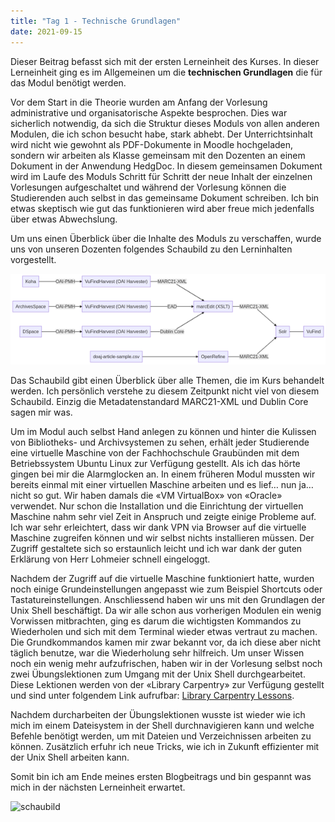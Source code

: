 ```yaml
---
title: "Tag 1 - Technische Grundlagen"
date: 2021-09-15
---
```


Dieser Beitrag befasst sich mit der ersten Lerneinheit des Kurses. In dieser Lerneinheit ging es im Allgemeinen um die **technischen Grundlagen** die für das Modul benötigt werden. 

Vor dem Start in die Theorie wurden am Anfang der Vorlesung administrative und organisatorische Aspekte besprochen. Dies war sicherlich notwendig, da sich die Struktur dieses Moduls von allen anderen Modulen, die ich schon besucht habe, stark abhebt. Der Unterrichtsinhalt wird nicht wie gewohnt als PDF-Dokumente in Moodle hochgeladen, sondern wir arbeiten als Klasse gemeinsam mit den Dozenten an einem Dokument in der Anwendung HedgDoc. In diesem gemeinsamen Dokument wird im Laufe des Moduls Schritt für Schritt der neue Inhalt der einzelnen Vorlesungen aufgeschaltet und während der Vorlesung können die Studierenden auch selbst in das gemeinsame Dokument schreiben. Ich bin etwas skeptisch wie gut das funktionieren wird aber freue mich jedenfalls über etwas Abwechslung.

Um uns einen Überblick über die Inhalte des Moduls zu verschaffen, wurde uns von unseren Dozenten folgendes Schaubild zu den Lerninhalten vorgestellt.

 ![Schaubild](/assets/images/schaubild.png "Schaubild")
 
Das Schaubild gibt einen Überblick über alle Themen, die im Kurs behandelt werden. Ich persönlich verstehe zu diesem Zeitpunkt nicht viel von diesem Schaubild. Einzig die Metadatenstandard MARC21-XML und Dublin Core sagen mir was. 

Um im Modul auch selbst Hand anlegen zu können und hinter die Kulissen von Bibliotheks- und Archivsystemen zu sehen, erhält jeder Studierende eine virtuelle Maschine von der Fachhochschule Graubünden mit dem Betriebssystem Ubuntu Linux zur Verfügung gestellt. Als ich das hörte gingen bei mir die Alarmglocken an. In einem früheren Modul mussten wir bereits einmal mit einer virtuellen Maschine arbeiten und es lief… nun ja… nicht so gut. Wir haben damals die «VM VirtualBox» von «Oracle» verwendet. Nur schon die Installation und die Einrichtung der virtuellen Maschine nahm sehr viel Zeit in Anspruch und zeigte einige Probleme auf. Ich war sehr erleichtert, dass wir dank VPN via Browser auf die virtuelle Maschine zugreifen können und wir selbst nichts installieren müssen. Der Zugriff gestaltete sich so erstaunlich leicht und ich war dank der guten Erklärung von Herr Lohmeier schnell eingeloggt. 

Nachdem der Zugriff auf die virtuelle Maschine funktioniert hatte, wurden noch einige Grundeinstellungen angepasst wie zum Beispiel Shortcuts oder Tastatureinstellungen. Anschliessend haben wir uns mit den Grundlagen der Unix Shell beschäftigt. Da wir alle schon aus vorherigen Modulen ein wenig Vorwissen mitbrachten, ging es darum die wichtigsten Kommandos zu Wiederholen und sich mit dem Terminal wieder etwas vertraut zu machen. Die Grundkommandos kamen mir zwar bekannt vor, da ich diese aber nicht täglich benutze, war die Wiederholung sehr hilfreich. Um unser Wissen noch ein wenig mehr aufzufrischen, haben wir in der Vorlesung selbst noch zwei Übungslektionen zum Umgang mit der Unix Shell durchgearbeitet. Diese Lektionen werden von der «Library Carpentry» zur Verfügung gestellt und sind unter folgendem Link aufrufbar: [Library Carpentry Lessons](https://librarycarpentry.org/lc-shell/).

Nachdem durcharbeiten der Übungslektionen wusste ist wieder wie ich mich im einem Dateisystem in der Shell durchnavigieren kann und welche Befehle benötigt werden, um mit Dateien und Verzeichnissen arbeiten zu können. Zusätzlich erfuhr ich neue Tricks, wie ich in Zukunft effizienter mit der Unix Shell arbeiten kann. 

Somit bin ich am Ende meines ersten Blogbeitrags und bin gespannt was mich in der nächsten Lerneinheit erwartet.




![schaubild](https://user-images.githubusercontent.com/79304830/148081631-4fd209b8-588c-42bf-90f0-9aa83dc1cef9.png)
